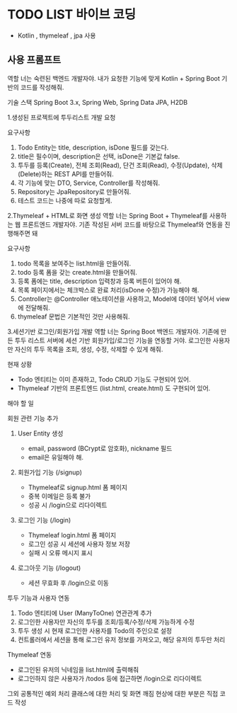 # TODO LIST 바이브 코딩
- Kotlin , thymeleaf , jpa 사용


## 사용 프롬프트


역할
너는 숙련된 백엔드 개발자야. 내가 요청한 기능에 맞게 Kotlin + Spring Boot 기반의 코드를 작성해줘.

기술 스택
Spring Boot 3.x, Spring Web, Spring Data JPA, H2DB



1.생성된 프로젝트에 투두리스트 개발 요청

요구사항
1. Todo Entity는 title, description, isDone 필드를 갖는다.
2. title은 필수이며, description은 선택, isDone은 기본값 false.
3. 투두를 등록(Create), 전체 조회(Read), 단건 조회(Read), 수정(Update), 삭제(Delete)하는 REST API를 만들어줘.
4. 각 기능에 맞는 DTO, Service, Controller를 작성해줘.
5. Repository는 JpaRepository로 만들어줘.
6. 테스트 코드는 나중에 따로 요청할게.

2.Thymeleaf + HTML로 화면 생성
역할
너는 Spring Boot + Thymeleaf를 사용하는 웹 프론트엔드 개발자야.
기존 작성된 서버 코드를 바탕으로 Thymeleaf와 연동을 진행해주면 돼

요구사항
1. todo 목록을 보여주는 list.html을 만들어줘.
2. todo 등록 폼을 갖는 create.html을 만들어줘.
3. 등록 폼에는 title, description 입력창과 등록 버튼이 있어야 해.
4. 목록 페이지에서는 체크박스로 완료 처리(isDone 수정)가 가능해야 해.
5. Controller는 @Controller 애노테이션을 사용하고, Model에 데이터 넣어서 view에 전달해줘.
6. thymeleaf 문법은 기본적인 것만 사용해줘.

3.세션기반 로그인/회원가입 개발
역할
너는 Spring Boot 백엔드 개발자야. 기존에 만든 투두 리스트 서버에 세션 기반 회원가입/로그인 기능을 연동할 거야.
로그인한 사용자만 자신의 투두 목록을 조회, 생성, 수정, 삭제할 수 있게 해줘.

현재 상황
- Todo 엔티티는 이미 존재하고, Todo CRUD 기능도 구현되어 있어.
- Thymeleaf 기반의 프론트엔드 (list.html, create.html) 도 구현되어 있어.

해야 할 일

회원 관련 기능 추가

1. User Entity 생성
   - email, password (BCrypt로 암호화), nickname 필드
   - email은 유일해야 해.

2. 회원가입 기능 (/signup)
   - Thymeleaf로 signup.html 폼 페이지
   - 중복 이메일은 등록 불가
   - 성공 시 /login으로 리다이렉트

3. 로그인 기능 (/login)
   - Thymeleaf login.html 폼 페이지
   - 로그인 성공 시 세션에 사용자 정보 저장
   - 실패 시 오류 메시지 표시

4. 로그아웃 기능 (/logout)
   - 세션 무효화 후 /login으로 이동

투두 기능과 사용자 연동

1. Todo 엔티티에 User (ManyToOne) 연관관계 추가
2. 로그인한 사용자만 자신의 투두를 조회/등록/수정/삭제 가능하게 수정
3. 투두 생성 시 현재 로그인한 사용자를 Todo의 주인으로 설정
4. 컨트롤러에서 세션을 통해 로그인 유저 정보를 가져오고, 해당 유저의 투두만 처리

Thymeleaf 연동

- 로그인된 유저의 닉네임을 list.html에 출력해줘
- 로그인하지 않은 사용자가 /todos 등에 접근하면 /login으로 리다이렉트

그외 공통적인 예외 처리 클래스에 대한 처리 및 화면 깨짐 현상에 대한 부분은 직접 코드 작성
